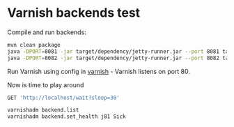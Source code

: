 # Varnish backends test

Compile and run backends:

```bash
mvn clean package
java -DPORT=8081 -jar target/dependency/jetty-runner.jar --port 8081 target/*.war
java -DPORT=8082 -jar target/dependency/jetty-runner.jar --port 8082 target/*.war
```

Run Varnish using config in [varnish](varnish) - Varnish listens on port 80.


Now is time to play around

```bash
GET 'http://localhost/wait?sleep=30'

varnishadm backend.list
varnishadm backend.set_health j81 Sick
```
